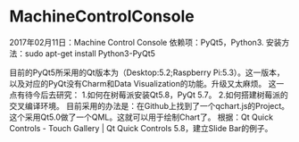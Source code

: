 # MachineControlConsole
2017年02月11日：Machine Control Console
依赖项：PyQt5，Python3.
安装方法：sudo apt-get install Python3-PyQt5

目前的PyQt5所采用的Qt版本为（Desktop:5.2;Raspberry Pi:5.3）。这一版本，以及对应的PyQt没有Charm和Data Visualization的功能。升级又太麻烦。
这一点有待今后去研究：
1.如何在树莓派安装Qt5.8，PyQt 5.7。
2.如何搭建树莓派的交叉编译环境。
目前采用的办法是：在Github上找到了一个qchart.js的Project。这个采用Qt5.0做了一个QML。这就可以用于绘制Chart了。
根据：Qt Quick Controls - Touch Gallery | Qt Quick Controls 5.8，建立Slide Bar的例子。

